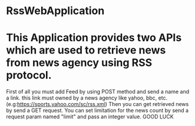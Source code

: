 # RssWebApplication

# This Application provides two APIs which are used to retrieve news from news agency using RSS protocol.
First of all you must add Feed by using POST method and send a name and a link. this link must owned by a news agency like yahoo, bbc, etc. (e.g:https://sports.yahoo.com/sc/rss.xml)
Then you can get retrieved news by send a GET request. You can set limitation for the news count by send a request param named "limit" and pass an integer value.
GOOD LUCK

